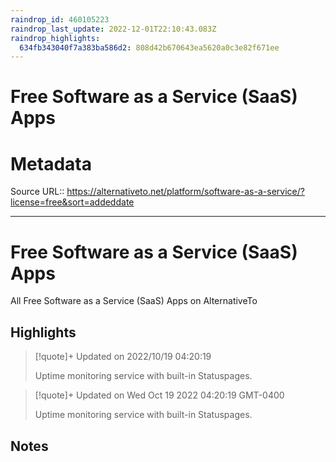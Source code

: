 ```yaml
---
raindrop_id: 460105223
raindrop_last_update: 2022-12-01T22:10:43.083Z
raindrop_highlights:
  634fb343040f7a383ba586d2: 808d42b670643ea5620a0c3e82f671ee
---
```

# Free Software as a Service (SaaS) Apps


# Metadata
Source URL:: https://alternativeto.net/platform/software-as-a-service/?license=free&sort=addeddate


---
# Free Software as a Service (SaaS) Apps

All Free Software as a Service (SaaS) Apps on AlternativeTo

## Highlights

> [!quote]+ Updated on 2022/10/19 04:20:19
>
> Uptime monitoring service with built-in Statuspages.

> [!quote]+ Updated on Wed Oct 19 2022 04:20:19 GMT-0400
>
> Uptime monitoring service with built-in Statuspages.
## Notes
